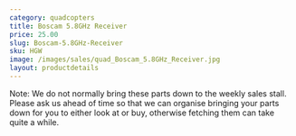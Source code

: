 ```yaml
---
category: quadcopters
title: Boscam 5.8GHz Receiver
price: 25.00
slug: Boscam-5.8GHz-Receiver
sku: HGW
image: /images/sales/quad_Boscam_5.8GHz_Receiver.jpg
layout: productdetails
---
```

Note: We do not normally bring these parts down to the weekly sales stall. Please ask us ahead of time so that we can organise bringing your parts down for you to either look at or buy, otherwise fetching them can take quite a while.